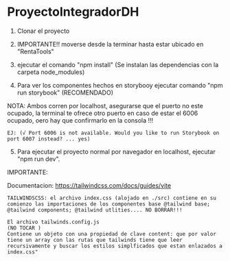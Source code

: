 # ProyectoIntegradorDH

1) Clonar el proyecto

2) IMPORTANTE!! moverse desde la terminar hasta estar ubicado en "RentaTools"

3) ejecutar el comando "npm install" (Se instalan las dependencias con la carpeta node_modules)

4) Para ver los componentes hechos en storybooy ejecutar comando "npm run storybook" (RECOMENDADO)

NOTA: Ambos corren por localhost, asegurarse que el puerto no este ocupado, la terminal te ofrece otro puerto en caso de estar el 6006 ocupado, oero hay que confirmarlo en la consola !!! 

    EJ: (√ Port 6006 is not available. Would you like to run Storybook on port 6007 instead? ... yes)

5) Para ejecutar el proyecto normal por navegador en localhost, ejecutar "npm run dev".

IMPORTANTE:

Documentacion: https://tailwindcss.com/docs/guides/vite

    TAILWINDSCSS: el archivo index.css (alojado en ./src) contiene en su comienzo las importaciones de los componentes base @tailwind base; @tailwind components; @tailwind utlities.... NO BORRAR!!!

    El archivo tailwinds.config.js 
    (NO TOCAR ) 
    Contiene un objeto con una propiedad de clave content: que por valor tiene un array con las rutas que tailwinds tiene que leer recursivamente y buscar los estilos simplficados que estan enlazados a index.css"